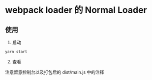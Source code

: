 # webpack loader 的 Normal Loader

## 使用

1. 启动

```js
yarn start
```

2. 查看

注意留意控制台以及打包后的 dist/main.js 中的注释